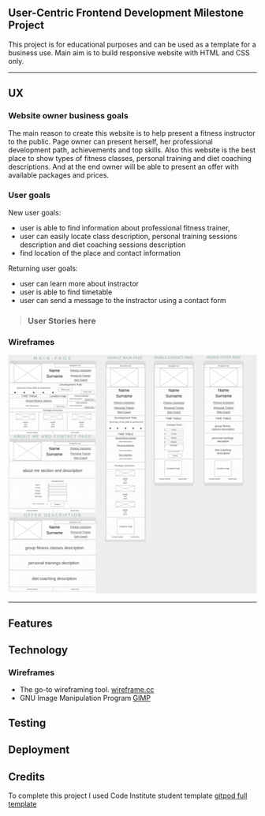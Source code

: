 ## User-Centric Frontend Development Milestone Project

This project is for educational purposes and can be used as a template for a business use.
Main aim is to build responsive website with HTML and CSS only.

---

## UX

### Website owner business goals

The main reason to create this website is to help present a fitness instructor to the public. Page owner can present herself, her professional development path, achievements and top skills. Also this website is the best place to show types of fitness classes, personal training and diet coaching descriptions. And at the end owner will be able to present an offer with available packages and prices.

### User goals

New user goals:
- user is able to find information about professional fitness trainer,
- user can easily locate class description, personal training sessions description and diet coaching sessions description
- find location of the place and contact information

Returning user goals:
- user can learn more about instractor
- user is able to find timetable
- user can send a message to the instractor using a contact form


> ### User Stories here

### Wireframes

![Wireframes](wireframes/wireframes.png)

---

## Features


## Technology

### Wireframes
* The go-to wireframing tool. [wireframe.cc](https://wireframe.cc/)
* GNU Image Manipulation Program [GIMP](https://www.gimp.org/)


## Testing


## Deployment

## Credits

To complete this project I used Code Institute student template [gitpod full template](https://github.com/Code-Institute-Org/gitpod-full-template)

